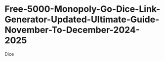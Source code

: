 # Free-5000-Monopoly-Go-Dice-Link-Generator-Updated-Ultimate-Guide-November-To-December-2024-2025
Dice
